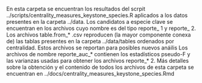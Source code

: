 En esta carpeta se encuentran los resultados del scrpit ../scripts/centrality_measures_keystone_species.R aplicados a los datos presentes en la carpeta ../data. Los candidatos a especie clave se encuentran en los archivos cuyo nombre es del tipo reporte_ 1 y reporte_ 2. Los archivos table.from_* .csv reproducen (la mayor componente conexa de) las tablas presentes en la carpeta ../data/tables ordenados por centralidad. Estos archivos se reportan para posibles nuevos anáilis Los archivos de nombre reporte_auc_* contienen los estadísticos pseudo-F y las varianzas usadas para obtener los archivos reporte_* 2. Más detalles sobre la obtención y el contenido de todos los archivos de esta carpeta se encuentran en ../docs/centrality_measures_keystone_species.Rmd
